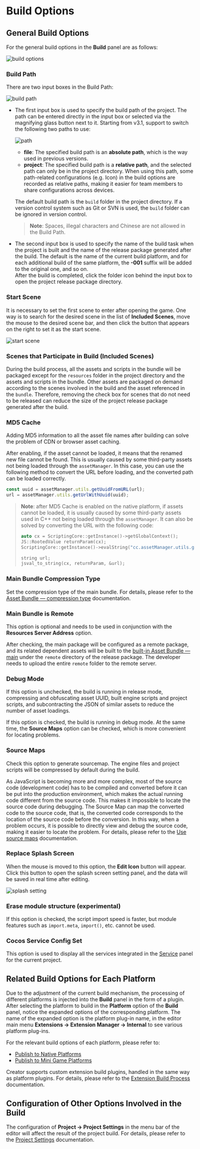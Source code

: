 # Build Options

## General Build Options

For the general build options in the **Build** panel are as follows:

![build options](./build-options/options.png)

### Build Path

There are two input boxes in the Build Path:

![build path](./build-options/build-path.png)

- The first input box is used to specify the build path of the project. The path can be entered directly in the input box or selected via the magnifying glass button next to it. Starting from v3.1, support to switch the following two paths to use:

    ![path](./build-options/path.png)

    - **file**: The specified build path is an **absolute path**, which is the way used in previous versions.
    - **project**: The specified build path is a **relative path**, and the selected path can only be in the project directory. When using this path, some path-related configurations (e.g. Icon) in the build options are recorded as relative paths, making it easier for team members to share configurations across devices.

    The default build path is the `build` folder in the project directory. If a version control system such as Git or SVN is used, the `build` folder can be ignored in version control.

    > **Note**: Spaces, illegal characters and Chinese are not allowed in the Build Path.

- The second input box is used to specify the name of the build task when the project is built and the name of the release package generated after the build. The default is the name of the current build platform, and for each additional build of the same platform, the **-001** suffix will be added to the original one, and so on.<br>After the build is completed, click the folder icon behind the input box to open the project release package directory.

### Start Scene

It is necessary to set the first scene to enter after opening the game. One way is to search for the desired scene in the list of **Included Scenes**, move the mouse to the desired scene bar, and then click the button that appears on the right to set it as the start scene.

![start scene](./build-options/set-start-scene.png)

### Scenes that Participate in Build (Included Scenes)

During the build process, all the assets and scripts in the bundle will be packaged except for the `resources` folder in the project directory and the assets and scripts in the bundle. Other assets are packaged on demand according to the scenes involved in the build and the asset referenced in the `bundle`. Therefore, removing the check box for scenes that do not need to be released can reduce the size of the project release package generated after the build.

### MD5 Cache

Adding MD5 information to all the asset file names after building can solve the problem of CDN or browser asset caching.

After enabling, if the asset cannot be loaded, it means that the renamed new file cannot be found. This is usually caused by some third-party assets not being loaded through the `assetManager`. In this case, you can use the following method to convert the URL before loading, and the converted path can be loaded correctly.

```typescript
const uuid = assetManager.utils.getUuidFromURL(url);
url = assetManager.utils.getUrlWithUuid(uuid);
```

> **Note**: after MD5 Cache is enabled on the native platform, if assets cannot be loaded, it is usually caused by some third-party assets used in C++ not being loaded through the `assetManager`. It can also be solved by converting the URL with the following code:
>
> ```cpp
> auto cx = ScriptingCore::getInstance()->getGlobalContext();
> JS::RootedValue returnParam(cx);
> ScriptingCore::getInstance()->evalString("cc.assetManager.utils.getUrlWithUuid(cc.assetManager.utils.getUuidFromURL('url'))", &returnParam);
>
> string url;
> jsval_to_string(cx, returnParam, &url);
> ```

### Main Bundle Compression Type

Set the compression type of the main bundle. For details, please refer to the [Asset Bundle — compression type](../../asset/bundle.md#compression-type) documentation.

### Main Bundle is Remote

This option is optional and needs to be used in conjunction with the **Resources Server Address** option.

After checking, the main package will be configured as a remote package, and its related dependent assets will be built to the [built-in Asset Bundle — main](../../asset/bundle.md#the-built-in-asset-bundle) under the `remote` directory of the release package. The developer needs to upload the entire `remote` folder to the remote server.

### Debug Mode

If this option is unchecked, the build is running in release mode, compressing and obfuscating asset UUID, built engine scripts and project scripts, and subcontracting the JSON of similar assets to reduce the number of asset loadings.

If this option is checked, the build is running in debug mode. At the same time, the **Source Maps** option can be checked, which is more convenient for locating problems.

### Source Maps

Check this option to generate sourcemap. The engine files and project scripts will be compressed by default during the build.

As JavaScript is becoming more and more complex, most of the source code (development code) has to be compiled and converted before it can be put into the production environment, which makes the actual running code different from the source code. This makes it impossible to locate the source code during debugging. The Source Map can map the converted code to the source code, that is, the converted code corresponds to the location of the source code before the conversion. In this way, when a problem occurs, it is possible to directly view and debug the source code, making it easier to locate the problem. For details, please refer to the [Use source maps](https://developer.chrome.com/docs/devtools/javascript/source-maps/) documentation.

### Replace Splash Screen

When the mouse is moved to this option, the **Edit Icon** button will appear. Click this button to open the splash screen setting panel, and the data will be saved in real time after editing.

![splash setting](build-options/splash-setting.png)

### Erase module structure (experimental)

If this option is checked, the script import speed is faster, but module features such as `import.meta`, `import()`, etc. cannot be used.

### Cocos Service Config Set

This option is used to display all the services integrated in the [Service](https://service.cocos.com/document/en/) panel for the current project.

## Related Build Options for Each Platform

Due to the adjustment of the current build mechanism, the processing of different platforms is injected into the **Build** panel in the form of a plugin. After selecting the platform to build in the **Platform** option of the **Build** panel, notice the expanded options of the corresponding platform. The name of the expanded option is the platform plug-in name, in the editor main menu **Extensions -> Extension Manager -> Internal** to see various platform plug-ins.

For the relevant build options of each platform, please refer to:

- [Publish to Native Platforms](native-options.md#build-options)
- [Publish to Mini Game Platforms](publish-mini-game.md)

Creator supports custom extension build plugins, handled in the same way as platform plugins. For details, please refer to the [Extension Build Process](custom-build-plugin.md) documentation.

## Configuration of Other Options Involved in the Build

The configuration of **Project -> Project Settings** in the menu bar of the editor will affect the result of the project build. For details, please refer to the [Project Settings](../project/index.md) documentation.
